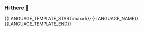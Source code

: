 ### Hi there 👋

<!--
**gurubasavraj15/gurubasavraj15** is a ✨ _special_ ✨ repository because its `README.md` (this file) appears on your GitHub profile.

Here are some ideas to get you started:

- 🔭 I’m currently working on Discord Bot(Astral)
- 🌱 I’m currently learning JavaScript and C
- ⚡ I'm a beginner
- 🥅 2021 Goal - Finish Astral and make some animated websites
-->

{{LANGUAGE_TEMPLATE_START:max=5}}
{{LANGUAGE_NAME}}
{{LANGUAGE_TEMPLATE_END}}


